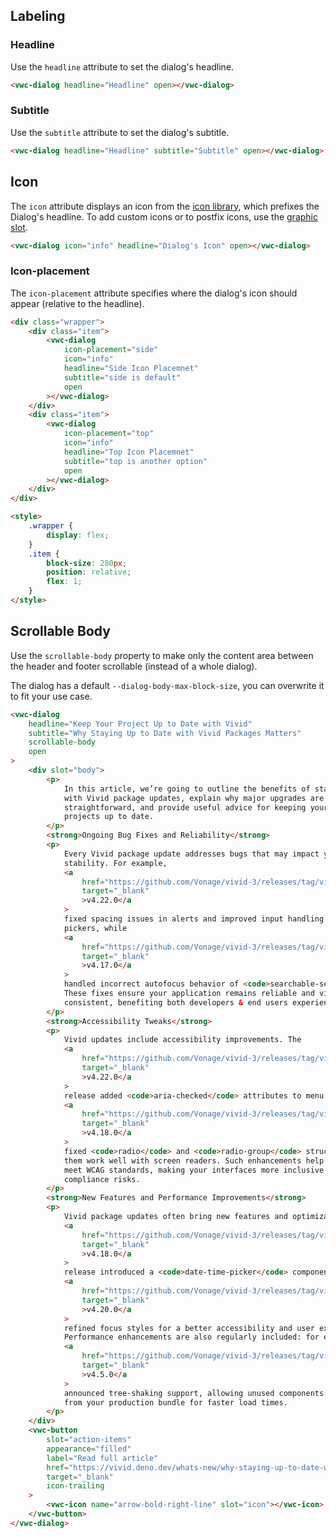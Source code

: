 ## Labeling

### Headline

Use the `headline` attribute to set the dialog's headline.

```html preview 230px
<vwc-dialog headline="Headline" open></vwc-dialog>
```

### Subtitle

Use the `subtitle` attribute to set the dialog's subtitle.

```html preview 230px
<vwc-dialog headline="Headline" subtitle="Subtitle" open></vwc-dialog>
```

## Icon

The `icon` attribute displays an icon from the [icon library](/icons/icons-gallery), which prefixes the Dialog's headline.
To add custom icons or to postfix icons, use the [graphic slot](/components/dialog/code/#slots).

<!-- Remove comments when Icon slot is added
<vwc-note connotation="warning" headline="Deprecated Prop: icon">
	<vwc-icon slot="icon" name="warning-line" label="Warning:"></vwc-icon>

The `icon` prop is deprecated (as of 05/25) and directly replaced with `icon` slot. `icon` is still functional in the component but will be removed in a future major release. This will be communicated when it's removal becomes a release candidate at the end of the support period.

</vwc-note>
-->

```html preview 230px
<vwc-dialog icon="info" headline="Dialog's Icon" open></vwc-dialog>
```

### Icon-placement

The `icon-placement` attribute specifies where the dialog's icon should appear (relative to the headline).

```html preview 290px
<div class="wrapper">
	<div class="item">
		<vwc-dialog
			icon-placement="side"
			icon="info"
			headline="Side Icon Placemnet"
			subtitle="side is default"
			open
		></vwc-dialog>
	</div>
	<div class="item">
		<vwc-dialog
			icon-placement="top"
			icon="info"
			headline="Top Icon Placemnet"
			subtitle="top is another option"
			open
		></vwc-dialog>
	</div>
</div>

<style>
	.wrapper {
		display: flex;
	}
	.item {
		block-size: 280px;
		position: relative;
		flex: 1;
	}
</style>
```

## Scrollable Body

Use the `scrollable-body` property to make only the content area between the header and footer scrollable (instead of a whole dialog).

The dialog has a default `--dialog-body-max-block-size`, you can overwrite it to fit your use case.

```html preview 540px
<vwc-dialog
	headline="Keep Your Project Up to Date with Vivid"
	subtitle="Why Staying Up to Date with Vivid Packages Matters"
	scrollable-body
	open
>
	<div slot="body">
		<p>
			In this article, we’re going to outline the benefits of staying current
			with Vivid package updates, explain why major upgrades are now
			straightforward, and provide useful advice for keeping your Vue and React
			projects up to date.
		</p>
		<strong>Ongoing Bug Fixes and Reliability</strong>
		<p>
			Every Vivid package update addresses bugs that may impact your product’s
			stability. For example,
			<a
				href="https://github.com/Vonage/vivid-3/releases/tag/vivid-v4.22.0"
				target="_blank"
				>v4.22.0</a
			>
			fixed spacing issues in alerts and improved input handling in date & time
			pickers, while
			<a
				href="https://github.com/Vonage/vivid-3/releases/tag/vivid-v4.17.0"
				target="_blank"
				>v4.17.0</a
			>
			handled incorrect autofocus behavior of <code>searchable-select</code>.
			These fixes ensure your application remains reliable and visually
			consistent, benefiting both developers & end users experience.
		</p>
		<strong>Accessibility Tweaks</strong>
		<p>
			Vivid updates include accessibility improvements. The
			<a
				href="https://github.com/Vonage/vivid-3/releases/tag/vivid-v4.22.0"
				target="_blank"
				>v4.22.0</a
			>
			release added <code>aria-checked</code> attributes to menu items, while
			<a
				href="https://github.com/Vonage/vivid-3/releases/tag/vivid-v4.18.0"
				target="_blank"
				>v4.18.0</a
			>
			fixed <code>radio</code> and <code>radio-group</code> structures to make
			them work well with screen readers. Such enhancements help your products
			meet WCAG standards, making your interfaces more inclusive and reducing
			compliance risks.
		</p>
		<strong>New Features and Performance Improvements</strong>
		<p>
			Vivid package updates often bring new features and optimizations. The
			<a
				href="https://github.com/Vonage/vivid-3/releases/tag/vivid-v4.18.0"
				target="_blank"
				>v4.18.0</a
			>
			release introduced a <code>date-time-picker</code> component, and
			<a
				href="https://github.com/Vonage/vivid-3/releases/tag/vivid-v4.20.0"
				target="_blank"
				>v4.20.0</a
			>
			refined focus styles for a better accessibility and user experience.
			Performance enhancements are also regularly included: for example,
			<a
				href="https://github.com/Vonage/vivid-3/releases/tag/vivid-v4.5.0"
				target="_blank"
				>v4.5.0</a
			>
			announced tree-shaking support, allowing unused components to be excluded
			from your production bundle for faster load times.
		</p>
	</div>
	<vwc-button
		slot="action-items"
		appearance="filled"
		label="Read full article"
		href="https://vivid.deno.dev/whats-new/why-staying-up-to-date-with-vivid-packages-matters/"
		target="_blank"
		icon-trailing
	>
		<vwc-icon name="arrow-bold-right-line" slot="icon"></vwc-icon>
	</vwc-button>
</vwc-dialog>
```
